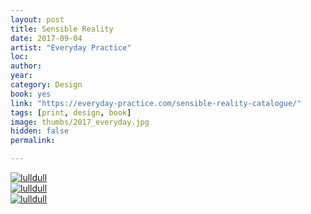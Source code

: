 ```yaml
---
layout: post
title: Sensible Reality 
date: 2017-09-04
artist: "Everyday Practice"
loc: 
author: 
year: 
category: Design
book: yes
link: "https://everyday-practice.com/sensible-reality-catalogue/"
tags: [print, design, book]
image: thumbs/2017_everyday.jpg
hidden: false
permalink:

---
```



<div class="post_image">
	<a href="{{ site.baseurl }}/images/posts/2017_everyday/001.jpg" target="_blank">
	<img src="{{ site.baseurl }}/images/posts/2017_everyday/001.jpg" alt="lulldull"></a>
</div>

<div class="post_image">
	<a href="{{ site.baseurl }}/images/posts/2017_everyday/002.jpg" target="_blank">
	<img src="{{ site.baseurl }}/images/posts/2017_everyday/002.jpg" alt="lulldull"></a>
</div>

<div class="post_image">
	<a href="{{ site.baseurl }}/images/posts/2017_everyday/003.jpg" target="_blank">
	<img src="{{ site.baseurl }}/images/posts/2017_everyday/003.jpg" alt="lulldull"></a>
</div>


